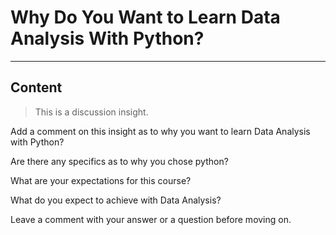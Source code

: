 ﻿---
author: Stefan-Stojanovic

type: normal

category: how to

---

# Why Do You Want to Learn Data Analysis With Python?

---
## Content

> This is a discussion insight.

Add a comment on this insight as to why you want to learn Data Analysis with Python?

Are there any specifics as to why you chose python?

What are your expectations for this course?

What do you expect to achieve with Data Analysis?

Leave a comment with your answer or a question before moving on.